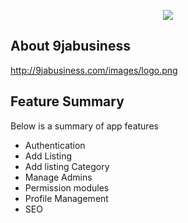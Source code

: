 <p align="center"><img src="http://9jabusiness.com/images/logo.png"></p>


## About 9jabusiness

http://9jabusiness.com/images/logo.png

## Feature Summary

Below is a summary of app features

- Authentication
- Add Listing
- Add listing Category
- Manage Admins
- Permission modules
- Profile Management
- SEO


